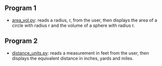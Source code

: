 ## Program 1
* [area_vol.py](./area_vol.py):
reads a radius, r, from the user, then displays the area of a circle with radius r and the volume of a sphere with radius r.

## Program 2
* [distance_units.py](./distance_units.py):
reads a measurement in feet from the user, then displays the equivalent distance in inches, yards and miles.

